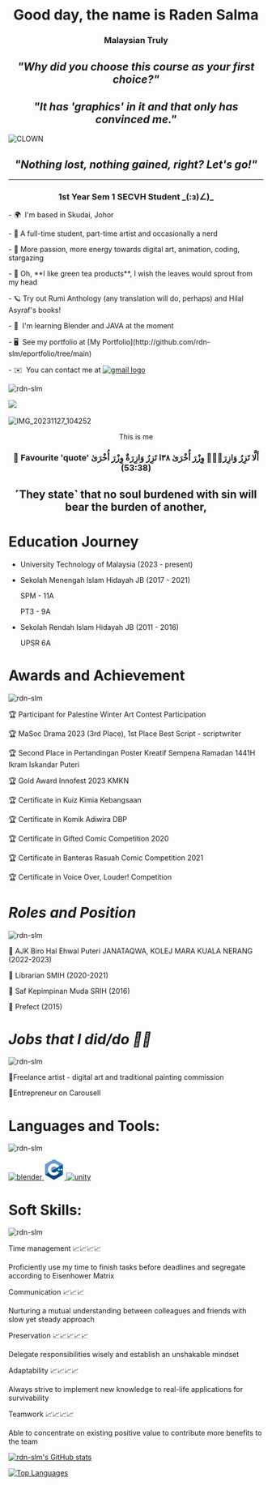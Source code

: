
<h1 align="center"><b> Good day, the name is Raden Salma </b></h1>
<h3 align="center"> <b>Malaysian Truly </b></h3>

<h2 align = "center" ><i> "Why did you choose this course as your first choice?"</i> </h2>
<h2 align = "center" > <i>"It has 'graphics' in it and that only has convinced me."</i> </h2>

![CLOWN](https://github.com/rdn-slm/rdn-slm/assets/148412534/42744ad8-4832-40ca-a656-71113ec2b47d)

<h2 align = "center" > <i>"Nothing lost, nothing gained, right? Let's go!"</i> </h2>

-------------------------------------------------------------------------------------------------------------------------------

<h3 align="center"> 1st Year Sem 1 SECVH Student  _(:з)∠)_</h3>
<p> - 🌍  I'm based in Skudai, Johor </p>
<p> - 🌱 A full-time student, part-time artist and occasionally a nerd </p>
<p> - 🌠 More passion, more energy towards digital art, animation, coding, stargazing </p>
<p> - 🌳 Oh,  **I like green tea products**, I wish the leaves would sprout from my head </p>
<p> - 🪐 Try out Rumi Anthology (any translation will do, perhaps) and Hilal Asyraf's books! </p>
<p> - 🧠  I'm learning Blender and JAVA at the moment <a href="https://www.github.com/rdn-slm" target="_blank" rel="noreferrer"> </a> <p>
<p> - 🖥️  See my portfolio at [My Portfolio](http://github.com/rdn-slm/eportfolio/tree/main) </p>
<p> - ✉️  You can contact me at  <a href="mailto:salma.radengmail.com">
  <img src="https://img.shields.io/static/v1?message=Gmail&logo=gmail&label=&color=D14836&logoColor=white&labelColor=&style=for-the-badge" height="35" alt="gmail logo"  />
  </a> </p
         
<p align="left"> <img src="https://komarev.com/ghpvc/?username=rdn-slm&label=Profile%20views&color=0e75b6&style=flat" alt="rdn-slm" /> </p>

<a href="https://www.github.com/rdn-slm" target="_blank" rel="noreferrer"><img
src="https://img.shields.io/github/followers/rdn-slm?logo=github&style=for-the-badge&color=facc15&labelColor=000000" /></a>

![IMG_20231127_104252](https://github.com/rdn-slm/rdn-slm/assets/148412534/3065ccca-fa61-4ae6-b4f4-6441762d9ead)
<p align = "center" > This is me </p>

<h3 align = "center">  🫶 Favourite 'quote' أَلَّا تَزِرُ وَازِرَةٌۭ وِزْرَ أُخْرَىٰ ٣٨ا تَزِرُ وَازِرَةٌ وِزْرَ أُخْرَىٰ (53:38)  </h3>
<h2 align ="center" > ˹They state˺ that no soul burdened with sin will bear the burden of another, </h2>
<h1 > Education Journey </h1>

- University Technology of Malaysia (2023 - present)
- Sekolah Menengah Islam Hidayah JB (2017 - 2021)
  <p> SPM - 11A </p>
  <p> PT3 - 9A</p>  
   
- Sekolah Rendah Islam Hidayah JB (2011 - 2016)
   <p> UPSR 6A </p>
   
<h1 > Awards and Achievement </h1>
<p align="left"> <img src="https://komarev.com/ghpvc/?username=rdn-slm&label=Profile%20views&color=0e75b6&style=flat" alt="rdn-slm" /> </p>

<p>🏆 Participant for Palestine Winter Art Contest Participation </p>
<p>🏆 MaSoc Drama 2023 (3rd Place), 1st Place Best Script - scriptwriter</p>
<p>🏆 Second Place in Pertandingan Poster Kreatif Sempena Ramadan 1441H Ikram Iskandar Puteri </p>
<p>🏆 Gold Award Innofest 2023 KMKN</p>
<p>🏆 Certificate in Kuiz Kimia Kebangsaan </p>
<p>🏆 Certificate in Komik Adiwira DBP</p>
<p>🏆 Certificate in Gifted Comic Competition 2020 </p>
<p>🏆 Certificate in Banteras Rasuah Comic Competition 2021</p>
<p>🏆 Certificate in Voice Over, Louder! Competition </p>


<h1 ><i> Roles and Position </i></h1>
<p align="left"> <img src="https://komarev.com/ghpvc/?username=rdn-slm&label=Profile%20views&color=0e75b6&style=flat" alt="rdn-slm" /> </p>

<p>🫧 AJK Biro Hal Ehwal Puteri JANATAQWA, KOLEJ MARA KUALA NERANG (2022-2023)</p>
<p>🫧 Librarian SMIH (2020-2021)</p>
<p>🫧 Saf Kepimpinan Muda SRIH (2016)</p>
<p>🫧 Prefect (2015)</p>


<h1 ><i> Jobs that I did/do 👩‍💻 </i></h1>
<p align="left"> <img src="https://komarev.com/ghpvc/?username=rdn-slm&label=Profile%20views&color=0e75b6&style=flat" alt="rdn-slm" /> </p>

<p> 📎Freelance artist - digital art and traditional painting commission  </p>
<p> 📎Entrepreneur on Carousell <a href="https://www.carousell.com.my/u/rdn_slm/" target="_blank" rel="noreferrer"></a>
 </p>
 <p  ![image](https://github.com/rdn-slm/rdn-slm/assets/148412534/d223b1a0-4429-49ad-a5ae-a9f7474016b5) </p>

<h1 align="left">Languages and Tools:</h1>
<p align="left"> <img src="https://komarev.com/ghpvc/?username=rdn-slm&label=Profile%20views&color=0e75b6&style=flat" alt="rdn-slm" /> </p>

<p align="left"> <a href="https://www.blender.org/" target="_blank" rel="noreferrer"> <img src="https://download.blender.org/branding/community/blender_community_badge_white.svg" alt="blender" width="40" height="40"/> </a> <a href="https://www.w3schools.com/cpp/" target="_blank" rel="noreferrer"> <img src="https://raw.githubusercontent.com/devicons/devicon/master/icons/cplusplus/cplusplus-original.svg" alt="cplusplus" width="40" height="40"/> </a> <a href="https://unity.com/" target="_blank" rel="noreferrer"> <img src="https://www.vectorlogo.zone/logos/unity3d/unity3d-icon.svg" alt="unity" width="40" height="40"/> </a> </p>


<div align="left">

<h1 align="left"> Soft Skills: </h1>
<p align="left"> <img src="https://komarev.com/ghpvc/?username=rdn-slm&label=Profile%20views&color=0e75b6&style=flat" alt="rdn-slm" /> </p>

<p> Time management 📈📈📈📈 </p>
<p> Proficiently use my time to finish tasks before deadlines and segregate according to Eisenhower Matrix  </p>
<p> Communication 📈📈📈 </p>
<p> Nurturing a mutual understanding between colleagues and friends with slow yet steady approach  </p>
<p> Preservation 📈📈📈📈📈 </p>
<p> Delegate responsibilities wisely and establish an unshakable mindset  </p>
<p> Adaptability 📈📈📈📈 </p>
<p> Always strive to implement new knowledge to real-life applications for survivability   </p>
<p> Teamwork 📈📈📈📈 </p>
<p> Able to concentrate on existing positive value to contribute more benefits to the team </p>
                  
                  
<a href="http://www.github.com/rdn-slm"><img src="https://github-readme-stats.vercel.app/api?username=rdn-slm&show_icons=true&hide=&count_private=true&title_color=14b8a6&text_color=6366f1&icon_color=facc15&bg_color=000000&hide_border=true&show_icons=true" alt="rdn-slm's GitHub stats" /></a>

<a href="https://github.com/rdn-slm" align="left"><img src="https://github-readme-stats.vercel.app/api/top-langs/?username=rdn-slm&langs_count=10&title_color=14b8a6&text_color=6366f1&icon_color=facc15&bg_color=000000&hide_border=true&locale=en&custom_title=Top%20%Languages" alt="Top Languages" /></a>
